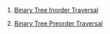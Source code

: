1) [Binary Tree Inorder Traversal](https://leetcode.com/problems/binary-tree-inorder-traversal/)

2) [Binary Tree Preorder Traversal](https://leetcode.com/problems/binary-tree-preorder-traversal/)
